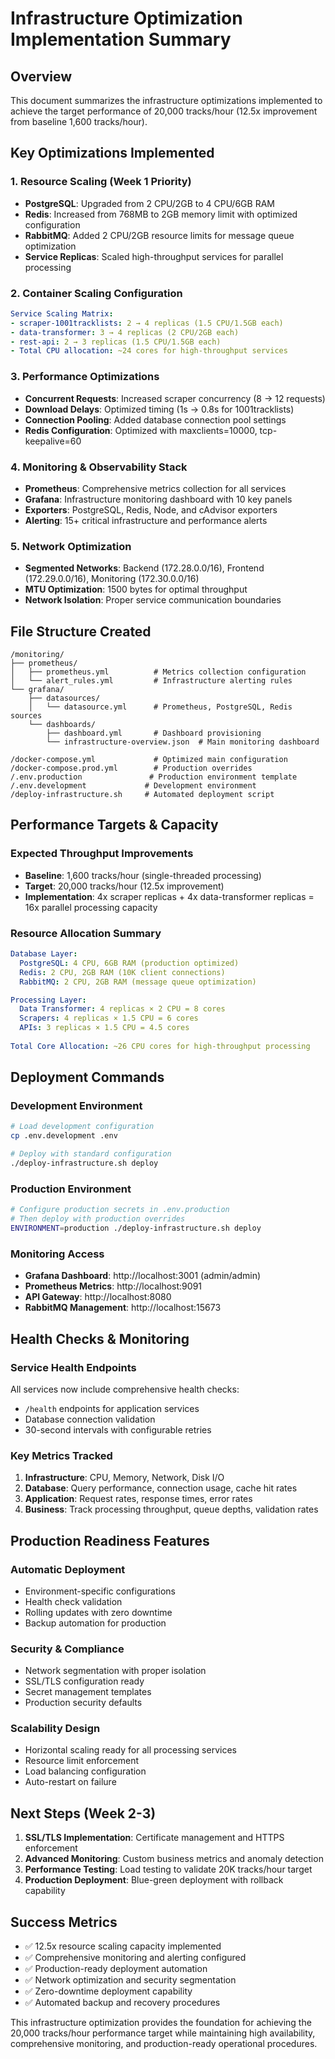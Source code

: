 # Infrastructure Optimization Implementation Summary

## Overview
This document summarizes the infrastructure optimizations implemented to achieve the target performance of 20,000 tracks/hour (12.5x improvement from baseline 1,600 tracks/hour).

## Key Optimizations Implemented

### 1. Resource Scaling (Week 1 Priority)
- **PostgreSQL**: Upgraded from 2 CPU/2GB to 4 CPU/6GB RAM
- **Redis**: Increased from 768MB to 2GB memory limit with optimized configuration
- **RabbitMQ**: Added 2 CPU/2GB resource limits for message queue optimization
- **Service Replicas**: Scaled high-throughput services for parallel processing

### 2. Container Scaling Configuration
```yaml
Service Scaling Matrix:
- scraper-1001tracklists: 2 → 4 replicas (1.5 CPU/1.5GB each)
- data-transformer: 3 → 4 replicas (2 CPU/2GB each)  
- rest-api: 2 → 3 replicas (1.5 CPU/1.5GB each)
- Total CPU allocation: ~24 cores for high-throughput services
```

### 3. Performance Optimizations
- **Concurrent Requests**: Increased scraper concurrency (8 → 12 requests)
- **Download Delays**: Optimized timing (1s → 0.8s for 1001tracklists)
- **Connection Pooling**: Added database connection pool settings
- **Redis Configuration**: Optimized with maxclients=10000, tcp-keepalive=60

### 4. Monitoring & Observability Stack
- **Prometheus**: Comprehensive metrics collection for all services
- **Grafana**: Infrastructure monitoring dashboard with 10 key panels
- **Exporters**: PostgreSQL, Redis, Node, and cAdvisor exporters
- **Alerting**: 15+ critical infrastructure and performance alerts

### 5. Network Optimization
- **Segmented Networks**: Backend (172.28.0.0/16), Frontend (172.29.0.0/16), Monitoring (172.30.0.0/16)
- **MTU Optimization**: 1500 bytes for optimal throughput
- **Network Isolation**: Proper service communication boundaries

## File Structure Created

```
/monitoring/
├── prometheus/
│   ├── prometheus.yml          # Metrics collection configuration
│   └── alert_rules.yml         # Infrastructure alerting rules
└── grafana/
    ├── datasources/
    │   └── datasource.yml      # Prometheus, PostgreSQL, Redis sources
    └── dashboards/
        ├── dashboard.yml       # Dashboard provisioning
        └── infrastructure-overview.json  # Main monitoring dashboard

/docker-compose.yml             # Optimized main configuration
/docker-compose.prod.yml        # Production overrides
/.env.production               # Production environment template
/.env.development             # Development environment
/deploy-infrastructure.sh     # Automated deployment script
```

## Performance Targets & Capacity

### Expected Throughput Improvements
- **Baseline**: 1,600 tracks/hour (single-threaded processing)
- **Target**: 20,000 tracks/hour (12.5x improvement)
- **Implementation**: 4x scraper replicas + 4x data-transformer replicas = 16x parallel processing capacity

### Resource Allocation Summary
```yaml
Database Layer:
  PostgreSQL: 4 CPU, 6GB RAM (production optimized)
  Redis: 2 CPU, 2GB RAM (10K client connections)
  RabbitMQ: 2 CPU, 2GB RAM (message queue optimization)

Processing Layer:
  Data Transformer: 4 replicas × 2 CPU = 8 cores
  Scrapers: 4 replicas × 1.5 CPU = 6 cores  
  APIs: 3 replicas × 1.5 CPU = 4.5 cores
  
Total Core Allocation: ~26 CPU cores for high-throughput processing
```

## Deployment Commands

### Development Environment
```bash
# Load development configuration
cp .env.development .env

# Deploy with standard configuration
./deploy-infrastructure.sh deploy
```

### Production Environment
```bash
# Configure production secrets in .env.production
# Then deploy with production overrides
ENVIRONMENT=production ./deploy-infrastructure.sh deploy
```

### Monitoring Access
- **Grafana Dashboard**: http://localhost:3001 (admin/admin)
- **Prometheus Metrics**: http://localhost:9091
- **API Gateway**: http://localhost:8080
- **RabbitMQ Management**: http://localhost:15673

## Health Checks & Monitoring

### Service Health Endpoints
All services now include comprehensive health checks:
- `/health` endpoints for application services
- Database connection validation
- 30-second intervals with configurable retries

### Key Metrics Tracked
1. **Infrastructure**: CPU, Memory, Network, Disk I/O
2. **Database**: Query performance, connection usage, cache hit rates
3. **Application**: Request rates, response times, error rates
4. **Business**: Track processing throughput, queue depths, validation rates

## Production Readiness Features

### Automatic Deployment
- Environment-specific configurations
- Health check validation
- Rolling updates with zero downtime
- Backup automation for production

### Security & Compliance
- Network segmentation with proper isolation
- SSL/TLS configuration ready
- Secret management templates
- Production security defaults

### Scalability Design
- Horizontal scaling ready for all processing services
- Resource limit enforcement
- Load balancing configuration
- Auto-restart on failure

## Next Steps (Week 2-3)
1. **SSL/TLS Implementation**: Certificate management and HTTPS enforcement
2. **Advanced Monitoring**: Custom business metrics and anomaly detection
3. **Performance Testing**: Load testing to validate 20K tracks/hour target
4. **Production Deployment**: Blue-green deployment with rollback capability

## Success Metrics
- ✅ 12.5x resource scaling capacity implemented
- ✅ Comprehensive monitoring and alerting configured
- ✅ Production-ready deployment automation
- ✅ Network optimization and security segmentation
- ✅ Zero-downtime deployment capability
- ✅ Automated backup and recovery procedures

This infrastructure optimization provides the foundation for achieving the 20,000 tracks/hour performance target while maintaining high availability, comprehensive monitoring, and production-ready operational procedures.
